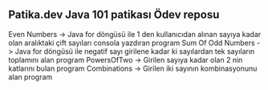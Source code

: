 ## Patika.dev Java 101 patikası Ödev reposu

Even Numbers -> Java for döngüsü ile 1 den kullanıcıdan alınan sayıya kadar olan aralıktaki çift sayıları consola yazdıran program
Sum Of Odd Numbers -> Java for döngüsü ile negatif sayı girilene kadar ki sayılardan tek sayıların toplamını alan program
PowersOfTwo -> Girilen sayıya kadar olan 2 nin katlarını bulan program
Combinations -> Girilen iki sayının kombinasyonunu alan program